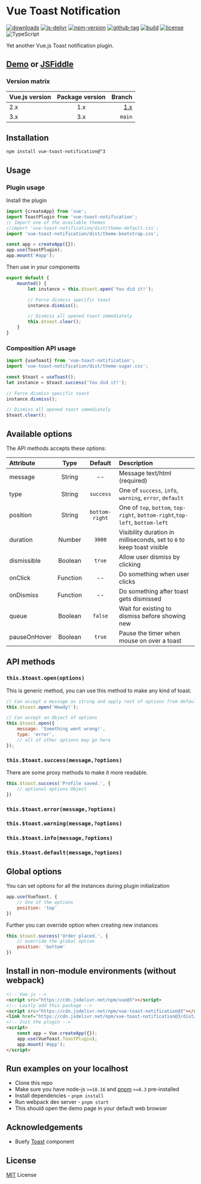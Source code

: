 # Vue Toast Notification

[![downloads](https://badgen.net/npm/dt/vue-toast-notification)](https://npm-stat.com/charts.html?package=vue-toast-notification&from=2019-11-01)
[![js-delivr](https://data.jsdelivr.com/v1/package/npm/vue-toast-notification/badge?style=rounded)](https://www.jsdelivr.com/package/npm/vue-toast-notification)
[![npm-version](https://badgen.net/npm/v/vue-toast-notification)](https://www.npmjs.com/package/vue-toast-notification)
[![github-tag](https://badgen.net/github/tag/ankurk91/vue-toast-notification)](https://github.com/ankurk91/vue-toast-notification/tags)
[![build](https://github.com/ankurk91/vue-toast-notification/workflows/build/badge.svg)](https://github.com/ankurk91/vue-toast-notification/actions)
[![license](https://badgen.net/github/license/ankurk91/vue-toast-notification)](https://yarnpkg.com/en/package/vue-toast-notification)
![TypeScript](https://badgen.net/badge/icon/Typed?icon=typescript&label&labelColor=blue&color=555555)

Yet another Vue.js Toast notification plugin.

## [Demo](https://ankurk91.github.io/vue-toast-notification) or [JSFiddle](https://jsfiddle.net/ankurk91/4kqhsavp/)

### Version matrix

| Vue.js version | Package version |                                                              Branch |
|:---------------|:---------------:|--------------------------------------------------------------------:| 
| 2.x            |       1.x       | [1.x](https://github.com/ankurk91/vue-toast-notification/tree/v1.x) |
| 3.x            |       3.x       |                                                              `main` |

## Installation

```bash
npm install vue-toast-notification@^3
```

## Usage

### Plugin usage

Install the plugin

```js
import {createApp} from 'vue';
import ToastPlugin from 'vue-toast-notification';
// Import one of the available themes
//import 'vue-toast-notification/dist/theme-default.css';
import 'vue-toast-notification/dist/theme-bootstrap.css';

const app = createApp({});
app.use(ToastPlugin);
app.mount('#app');
```

Then use in your components

```js
export default {
    mounted() {
        let instance = this.$toast.open('You did it!');

        // Force dismiss specific toast
        instance.dismiss();

        // Dismiss all opened toast immediately
        this.$toast.clear();
    }
}
```

### Composition API usage

```js
import {useToast} from 'vue-toast-notification';
import 'vue-toast-notification/dist/theme-sugar.css';

const $toast = useToast();
let instance = $toast.success('You did it!');

// Force dismiss specific toast
instance.dismiss();

// Dismiss all opened toast immediately
$toast.clear();
```

## Available options

The API methods accepts these options:

| Attribute    |   Type   |    Default     | Description                                                                   |
|:-------------|:--------:|:--------------:|:------------------------------------------------------------------------------|
| message      |  String  |       --       | Message text/html (required)                                                  |
| type         |  String  |   `success`    | One of `success`, `info`, `warning`, `error`, `default`                       |
| position     |  String  | `bottom-right` | One of `top`, `bottom`, `top-right`, `bottom-right`,`top-left`, `bottom-left` |
| duration     |  Number  |     `3000`     | Visibility duration in milliseconds, set to `0` to keep toast visible         |
| dismissible  | Boolean  |     `true`     | Allow user dismiss by clicking                                                |
| onClick      | Function |       --       | Do something when user clicks                                                 |
| onDismiss    | Function |       --       | Do something after toast gets dismissed                                       |
| queue        | Boolean  |    `false`     | Wait for existing to dismiss before showing new                               |
| pauseOnHover | Boolean  |     `true`     | Pause the timer when mouse on over a toast                                    |

## API methods

### `this.$toast.open(options)`

This is generic method, you can use this method to make any kind of toast.

```js
// Can accept a message as string and apply rest of options from defaults
this.$toast.open('Howdy!');

// Can accept an Object of options
this.$toast.open({
    message: 'Something went wrong!',
    type: 'error',
    // all of other options may go here
});
```

### `this.$toast.success(message,?options)`

There are some proxy methods to make it more readable.

```js
this.$toast.success('Profile saved.', {
    // optional options Object
})
```

### `this.$toast.error(message,?options)`

### `this.$toast.warning(message,?options)`

### `this.$toast.info(message,?options)`

### `this.$toast.default(message,?options)`

## Global options

You can set options for all the instances during plugin initialization

```js
app.use(VueToast, {
    // One of the options
    position: 'top'
})
```

Further you can override option when creating new instances

```js
this.$toast.success('Order placed.', {
    // override the global option
    position: 'bottom'
})
```

## Install in non-module environments (without webpack)

```html
<!-- Vue.js -->
<script src="https://cdn.jsdelivr.net/npm/vue@3"></script>
<!-- Lastly add this package -->
<script src="https://cdn.jsdelivr.net/npm/vue-toast-notification@3"></script>
<link href="https://cdn.jsdelivr.net/npm/vue-toast-notification@3/dist/theme-sugar.css" rel="stylesheet">
<!-- Init the plugin -->
<script>
    const app = Vue.createApp({});
    app.use(VueToast.ToastPlugin);
    app.mount('#app');
</script>
```

## Run examples on your localhost

* Clone this repo
* Make sure you have node-js `>=18.16` and [pnpm](https://pnpm.io/) `>=8.3` pre-installed
* Install dependencies - `pnpm install`
* Run webpack dev server - `pnpm start`
* This should open the demo page in your default web browser

## Acknowledgements

* Buefy [Toast](https://buefy.org/documentation/toast) component

## License

[MIT](LICENSE.txt) License
